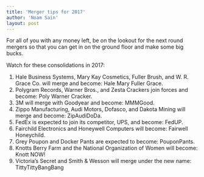```yaml
---
title: 'Merger tips for 2017'
author: 'Noam Sain'
layout: post
---
```


For all of you with any money left, be on the lookout for the next round mergers so that you can get in on the ground floor and make some big bucks.

Watch for these consolidations in 2017:

1. Hale Business Systems, Mary Kay Cosmetics, Fuller Brush, and W. R. Grace Co. will merge and become: Hale Mary Fuller Grace.
2. Polygram Records, Warner Bros., and Zesta Crackers join forces and become: Poly Warner Cracker.
3. 3M will merge with Goodyear and become: MMMGood.
4. Zippo Manufacturing, Audi Motors, Dofasco, and Dakota Mining will merge and become: ZipAudiDoDa.
5. FedEx is expected to join its competitor, UPS, and become: FedUP.
6. Fairchild Electronics and Honeywell Computers will become: Fairwell Honeychild.
7. Grey Poupon and Docker Pants are expected to become: PouponPants.
8. Knotts Berry Farm and the National Organization of Women will become: Knott NOW!
9. Victoria’s Secret and Smith &amp; Wesson will merge under the new name: TittyTittyBangBang